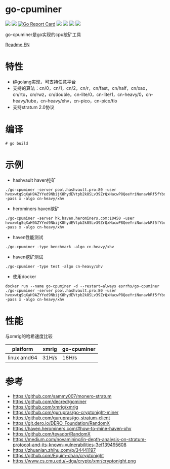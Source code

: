 # go-cpuminer

[<img src="https://img.shields.io/github/license/esrrhs/go-cpuminer">](https://github.com/esrrhs/go-cpuminer)
[<img src="https://img.shields.io/github/languages/top/esrrhs/go-cpuminer">](https://github.com/esrrhs/go-cpuminer)
[![Go Report Card](https://goreportcard.com/badge/github.com/esrrhs/go-cpuminer)](https://goreportcard.com/report/github.com/esrrhs/go-cpuminer)
[<img src="https://img.shields.io/github/v/release/esrrhs/go-cpuminer">](https://github.com/esrrhs/go-cpuminer/releases)
[<img src="https://img.shields.io/github/downloads/esrrhs/go-cpuminer/total">](https://github.com/esrrhs/go-cpuminer/releases)
[<img src="https://img.shields.io/docker/pulls/esrrhs/go-cpuminer">](https://hub.docker.com/repository/docker/esrrhs/go-cpuminer)
[<img src="https://img.shields.io/github/workflow/status/esrrhs/go-cpuminer/Go">](https://github.com/esrrhs/go-cpuminer/actions)

go-cpuminer是go实现的cpu挖矿工具

[Readme EN](./README_EN.md)

# 特性
* 纯golang实现，可支持任意平台
* 支持的算法：cn/0，cn/1，cn/2，cn/r，cn/fast，cn/half，cn/xao，cn/rto，cn/rwz，cn/double，cn-lite/0，cn-lite/1，cn-heavy/0，cn-heavy/tube，cn-heavy/xhv，cn-pico，cn-pico/tlo
* 支持stratum 2.0协议

# 编译
```
# go build
```

# 示例
* hashvault haven挖矿
```
./go-cpuminer -server pool.hashvault.pro:80 -user hvxxwtgSqXaH9AZYYed9NbijK8hydEVtpb2k8SLv39ZrQxHacwP8QeeYriNunavkRf5fYbdf6BPj6g7yGmh2kS2i4toHRp4pdG -pass x -algo cn-heavy/xhv
```
* herominers haven挖矿
```
./go-cpuminer -server hk.haven.herominers.com:10450 -user hvxxwtgSqXaH9AZYYed9NbijK8hydEVtpb2k8SLv39ZrQxHacwP8QeeYriNunavkRf5fYbdf6BPj6g7yGmh2kS2i4toHRp4pdG -pass x -algo cn-heavy/xhv
```
* haven性能测试
```
./go-cpuminer -type benchmark -algo cn-heavy/xhv
```
* haven挖矿测试
```
./go-cpuminer -type test -algo cn-heavy/xhv
```
* 使用docker
```
docker run --name go-cpuminer -d --restart=always esrrhs/go-cpuminer ./go-cpuminer -server pool.hashvault.pro:80 -user hvxxwtgSqXaH9AZYYed9NbijK8hydEVtpb2k8SLv39ZrQxHacwP8QeeYriNunavkRf5fYbdf6BPj6g7yGmh2kS2i4toHRp4pdG -pass x -algo cn-heavy/xhv
```

# 性能
与xmrig的哈希速度比较

|    platform    | xmrig     | go-cpuminer   |
| ------ | -------- | -------- | 
| linux amd64 | 31H/s | 18H/s | 

# 参考
* https://github.com/sammy007/monero-stratum
* https://github.com/decred/gominer
* https://github.com/xmrig/xmrig
* https://github.com/gurupras/go-cryptonight-miner
* https://github.com/gurupras/go-stratum-client
* https://git.dero.io/DERO_Foundation/RandomX
* https://haven.herominers.com/#how-to-mine-haven-xhv
* https://github.com/tevador/RandomX
* https://medium.com/novamining/in-depth-analysis-on-stratum-protocol-and-its-known-vulnerabilities-3ef139495608
* https://zhuanlan.zhihu.com/p/34441197
* https://github.com/Equim-chan/cryptonight
* https://www.cs.cmu.edu/~dga/crypto/xmr/cryptonight.png
